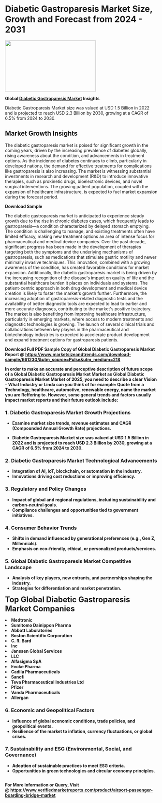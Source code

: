 <H1>Diabetic Gastroparesis Market Size, Growth and Forecast from 2024 - 2031</H1><img class="aligncenter size-medium wp-image-584254" src="https://thirdeyenews.in/wp-content/uploads/2024/09/Global-Market-Research-300x168.jpeg" alt="" width="300" height="168" /><p><strong>Global&nbsp;<a href="https://www.marketsizeandtrends.com/download-sample/661230/&amp;utm_source=Pulse&amp;utm_medium=218">Diabetic Gastroparesis Market</a> Insights</strong></p><p>Diabetic Gastroparesis Market size was valued at USD 1.5 Billion in 2022 and is projected to reach USD 2.3 Billion by 2030, growing at a CAGR of 6.5% from 2024 to 2030.</p><p><h2>Market Growth Insights</h2> <p>The diabetic gastroparesis market is poised for significant growth in the coming years, driven by the increasing prevalence of diabetes globally, rising awareness about the condition, and advancements in treatment options. As the incidence of diabetes continues to climb, particularly in developed nations, the demand for effective treatments for complications like gastroparesis is also increasing. The market is witnessing substantial investments in research and development (R&D) to introduce innovative therapies, such as prokinetic drugs, bioelectronic devices, and novel surgical interventions. The growing patient population, coupled with the expansion of healthcare infrastructure, is expected to fuel market expansion during the forecast period.</p> <p><strong>Download Sample</strong></p> <p>The diabetic gastroparesis market is anticipated to experience steady growth due to the rise in chronic diabetes cases, which frequently leads to gastroparesis—a condition characterized by delayed stomach emptying. The condition is challenging to manage, and existing treatments often have limited efficacy, making new treatment options an area of intense focus for pharmaceutical and medical device companies. Over the past decade, significant progress has been made in the development of therapies targeting both the symptoms and the underlying mechanisms of gastroparesis, such as medications that stimulate gastric motility and newer minimally invasive techniques. This innovation, combined with a growing awareness of the condition, has created favorable conditions for market expansion. Additionally, the diabetic gastroparesis market is being driven by the increasing recognition of the disease's impact on quality of life and the substantial healthcare burden it places on individuals and systems. The patient-centric approach in both drug development and medical device creation is likely to foster the market's growth further. Furthermore, the increasing adoption of gastroparesis-related diagnostic tests and the availability of better diagnostic tools are expected to lead to earlier and more accurate diagnoses, contributing to the market's positive trajectory. The market is also benefiting from improving healthcare infrastructure, particularly in emerging markets, where access to modern treatments and diagnostic technologies is growing. The launch of several clinical trials and collaborations between key players in the pharmaceutical and biotechnology industries is expected to accelerate product development and expand treatment options for gastroparesis patients. <p><strong></p><p><span class=""><strong>Download Full PDF Sample Copy of Global Diabetic Gastroparesis Market Report</strong> @ <a href="https://www.marketsizeandtrends.com/download-sample/661230/&amp;utm_source=Pulse&amp;utm_medium=218" target="_blank">https://www.marketsizeandtrends.com/download-sample/661230/&amp;utm_source=Pulse&amp;utm_medium=218</a></span></p><p>In order to make an accurate and perceptive description of future scope of a Global&nbsp;Diabetic Gastroparesis Market Market as Global&nbsp;Diabetic Gastroparesis Market Market of 2025, you need to describe a clear Vision &ndash; What Industry or Linda can you think of for example: Quote from a Technology, healthcare, automotive, renewable energy, name the market you are Reffering to. However, some general trends and factors usually impact market reports and their future outlook include:</p><h3>1.&nbsp;<strong>Diabetic Gastroparesis Market Growth Projections</strong></h3><ul><li>Examine market size trends, revenue estimates and CAGR (Compounded Annual Growth Rate) projections.</li><li><p>Diabetic Gastroparesis Market size was valued at USD 1.5 Billion in 2022 and is projected to reach USD 2.3 Billion by 2030, growing at a CAGR of 6.5% from 2024 to 2030.</p></li></ul><h3>2.&nbsp;<strong>Diabetic Gastroparesis Market Technological Advancements</strong></h3><ul><li>Integration of AI, IoT, blockchain, or automation in the industry.</li><li>Innovations driving cost reductions or improving efficiency.</li></ul><h3>3.&nbsp;<strong>Regulatory and Policy Changes</strong></h3><ul><li>Impact of global and regional regulations, including sustainability and carbon-neutral goals.</li><li>Compliance challenges and opportunities tied to government initiatives.</li></ul><h3>4.&nbsp;<strong>Consumer Behavior Trends</strong></h3><ul><li>Shifts in demand influenced by generational preferences (e.g., Gen Z, Millennials).</li><li>Emphasis on eco-friendly, ethical, or personalized products/services.</li></ul><h3>5.&nbsp;<strong>Global Diabetic Gastroparesis Market Competitive Landscape</strong></h3><ul><li>Analysis of key players, new entrants, and partnerships shaping the industry.</li><li>Strategies for differentiation and market penetration.</li></ul><p data-pm-slice="1 1 []"><span style="color: inherit; font-family: inherit; font-size: 25px;">Top Global Diabetic Gastroparesis Market Companies</span></p><div class="" data-test-id=""><p><li>Medtronic</li><li> Sumitomo Dainippon Pharma</li><li> Abbott Laboratories</li><li> Boston Scientific Corporation</li><li> C. R. Bard</li><li> Inc</li><li> Janssen Global Services</li><li> LLC</li><li> Alfasigma SpA</li><li> Evoke Pharma</li><li> Cadila Pharmaceuticals</li><li> Sanofi</li><li> Teva Pharmaceutical Industries Ltd</li><li> Pfizer</li><li> Vanda Pharmaceuticals</li><li> Allergan</li></p></div><h3>6.&nbsp;<strong>Economic and Geopolitical Factors</strong></h3><ul><li>Influence of global economic conditions, trade policies, and geopolitical events.</li><li>Resilience of the market to inflation, currency fluctuations, or global crises.</li></ul><h3>7.&nbsp;<strong>Sustainability and ESG (Environmental, Social, and Governance)</strong></h3><ul><li>Adoption of sustainable practices to meet ESG criteria.</li><li>Opportunities in green technologies and circular economy principles.</li></ul><h2><strong style="font-size: 14px;">For More Information or Query, Visit @&nbsp;</strong><a style="background-color: #ffffff; font-size: 14px;" href="https://www.marketsizeandtrends.com/report/diabetic-gastroparesis-market/" target="_blank">https://www.verifiedmarketreports.com/product/airport-passenger-boarding-bridge-market</a></h2>
